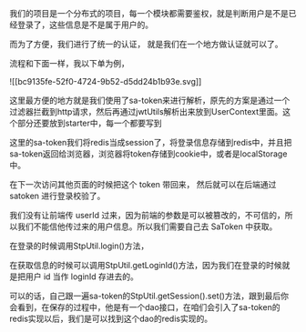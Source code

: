 我们的项目是一个分布式的项目，每一个模块都需要鉴权，就是判断用户是不是已经登录了，这些信息是不是属于用户的。



而为了方便，我们进行了统一的认证， 就是我们在一个地方做认证就可以了。



流程和下面一样，我以下单为例，

![[bc9135fe-52f0-4724-9b52-d5dd24b1b93e.svg]]





这里最方便的地方就是我们使用了sa-token来进行解析，原先的方案是通过一个过滤器拦截到http请求，然后再通过jwtUtils解析出来放到UserContext里面。这个部分还要放到starter中，每一个都要写到



这里的sa-token我们将redis当成session了，将登录信息存储到redis中，并且把sa-token返回给浏览器，浏览器将token存储到cookie中，或者是localStorage中。



在下一次访问其他页面的时候把这个 token 带回来， 然后就可以在后端通过 satoken 进行登录校验了。



我们没有让前端传 userId 过来，因为前端的参数是可以被篡改的，不可信的，所以我们不能信他传过来的用户信息。所以我们需要自己去 SaToken 中获取。



在登录的时候调用StpUtil.login()方法，



在获取信息的时候可以调用StpUtil.getLoginId()方法，因为我们在登录的时候就是把用户 id 当作 loginId 存进去的。



可以的话，自己跟一遍sa-token的StpUtil.getSession().set()方法，跟到最后你会看到，在保存的过程中，他是有一个dao接口，在咱们会引入了sa-token的redis实现以后，我们是可以找到这个dao的redis实现的。

